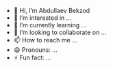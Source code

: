 - 👋 Hi, I’m Abdullaev Bekzod
- 👀 I’m interested in ...
- 🌱 I’m currently learning ...
- 💞️ I’m looking to collaborate on ...
- 📫 How to reach me ...
- 😄 Pronouns: ...
- ⚡ Fun fact: ...

<!---
2861896b/2861896b is a ✨ special ✨ repository because its `README.md` (this file) appears on your GitHub profile.
You can click the Preview link to take a look at your changes.
--->

